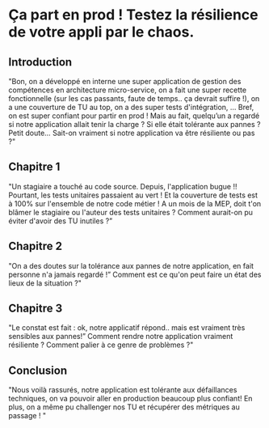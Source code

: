 # Ça part en prod ! Testez la résilience de votre appli par le chaos.

## Introduction
"Bon, on a développé en interne une super application de gestion des compétences en architecture micro-service, on a fait une super recette fonctionnelle (sur les cas passants, faute de temps.. ça devrait suffire !), on a une couverture de TU au top, on a des super tests d'intégration, … Bref, on est super confiant pour partir en prod !
Mais au fait, quelqu’un a regardé si notre application allait tenir la charge ? Si elle était tolérante aux pannes ? Petit doute… Sait-on vraiment si notre application va être résiliente ou pas ?"

## Chapitre 1
"Un stagiaire a touché au code source. Depuis, l'application bugue !!
Pourtant, les tests unitaires passaient au vert ! Et la couverture de tests est à 100% sur l'ensemble de notre code métier !
A un mois de la MEP, doit t'on blâmer le stagiaire ou l'auteur des tests unitaires ?
Comment aurait-on pu éviter d'avoir des TU inutiles ?”

## Chapitre 2
"On a des doutes sur la tolérance aux pannes de notre application, en fait personne n'a jamais regardé !”
Comment est ce qu'on peut faire un état des lieux de la situation ?"


## Chapitre 3
"Le constat est fait : ok, notre applicatif répond.. mais est vraiment très sensibles aux pannes!”
Comment rendre notre application vraiment résiliente ?
Comment palier à ce genre de problèmes ?"

## Conclusion
"Nous voilà rassurés, notre application est tolérante aux défaillances techniques, on va pouvoir aller en production beaucoup plus confiant!
En plus, on a même pu challenger nos TU et récupérer des métriques au passage ! "
